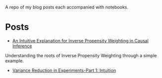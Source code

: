 A repo of my blog posts each accompanied with notebooks.

# Posts

* [An Intuitive Explanation for Inverse Propensity Weighting in Causal Inference](https://medium.com/towards-data-science/an-intuitive-explanation-for-inverse-propensity-weighting-in-causal-inference-459a7e6fa94a)

Understanding the roots of Inverse Propensity Weighting through a simple example.

* [Variance Reduction in Experiments-Part 1: Intuition](https://medium.com/@murat.unal/variance-reduction-in-experiments-part-1-intuition-68b270a0df71)
